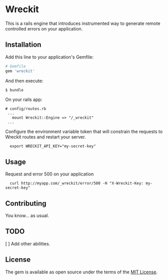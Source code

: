 # Wreckit
This is a rails engine that introduces instrumented way to generate remote controlled errors on your application.

## Installation
Add this line to your application's Gemfile:

```ruby
# Gemfile
gem 'wreckit'
```

And then execute:
```bash
$ bundle
```

On your rails app:

```
# config/routes.rb
 ...
   mount Wreckit::Engine => "/_wreckit"
 ...
```

Configure the environment variable token that will constrain the requests to Wreckit routes and restart your server.

```
  export WRECKIT_API_KEY="my-secret-key"
```

## Usage

Request and error 500 on your application

```
  curl http://myapp.com/_wreckit/error/500 -H "X-Wreckit-Key: my-secret-key"
```

## Contributing
You know... as usual.

## TODO
[ ] Add other abilities.

## License
The gem is available as open source under the terms of the [MIT License](https://opensource.org/licenses/MIT).


